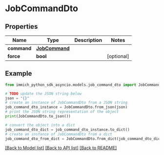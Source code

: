 # JobCommandDto


## Properties

Name | Type | Description | Notes
------------ | ------------- | ------------- | -------------
**command** | [**JobCommand**](JobCommand.md) |  | 
**force** | **bool** |  | [optional] 

## Example

```python
from immich_python_sdk_asyncio.models.job_command_dto import JobCommandDto

# TODO update the JSON string below
json = "{}"
# create an instance of JobCommandDto from a JSON string
job_command_dto_instance = JobCommandDto.from_json(json)
# print the JSON string representation of the object
print(JobCommandDto.to_json())

# convert the object into a dict
job_command_dto_dict = job_command_dto_instance.to_dict()
# create an instance of JobCommandDto from a dict
job_command_dto_from_dict = JobCommandDto.from_dict(job_command_dto_dict)
```
[[Back to Model list]](../README.md#documentation-for-models) [[Back to API list]](../README.md#documentation-for-api-endpoints) [[Back to README]](../README.md)


